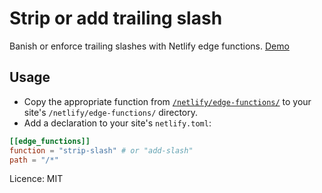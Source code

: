 # Strip or add trailing slash

Banish or enforce trailing slashes with Netlify edge functions. [Demo](https://trailing-slash-edge.netlify.app/)

## Usage

- Copy the appropriate function from [`/netlify/edge-functions/`](https://github.com/ascorbic/slash-edge/tree/main/netlify/edge-functions) to your site's `/netlify/edge-functions/` directory.
- Add a declaration to your site's `netlify.toml`:

```toml
[[edge_functions]]
function = "strip-slash" # or "add-slash"
path = "/*"
```

Licence: MIT
